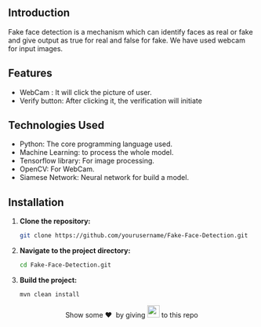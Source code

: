 ## Introduction
Fake face detection is a mechanism which can identify faces as real or fake and give output as true for real and false for fake. We have used webcam for input images.

## Features
<ul>
  <li>WebCam : It will click the picture of user.</li>
  <li>Verify button: After clicking it, the verification will initiate</li>
</ul>

## Technologies Used
<ul>
  <li>Python: The core programming language used.</li>
  <li>Machine Learning: to process the whole model.</li>
  <li>Tensorflow library: For image processing.</li>
  <li>OpenCV: For WebCam.</li>
  <li>Siamese Network: Neural network for build a model.</li>
</ul>

## Installation

1. **Clone the repository:**

    ```bash
    git clone https://github.com/yourusername/Fake-Face-Detection.git
    ```

2. **Navigate to the project directory:**

    ```bash
    cd Fake-Face-Detection.git
    ```

3. **Build the project:**

    ```bash
    mvn clean install
    ```

<p align = "center">
  Show some ❤️&nbsp; by giving <img src="https://imgur.com/o7ncZFp.jpg" height=25px width=25px> to this repo
</p>
